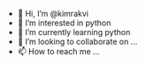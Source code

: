 - 👋 Hi, I’m @kimrakvi
- 👀 I’m interested in python
- 🌱 I’m currently learning python
- 💞️ I’m looking to collaborate on ...
- 📫 How to reach me ...

<!---
kimrakvi/kimrakvi is a ✨ special ✨ repository because its `README.md` (this file) appears on your GitHub profile.
You can click the Preview link to take a look at your changes.
--->

